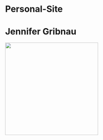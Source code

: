 # Personal-Site
<html> 
  <head> <h1>
     Jennifer Gribnau 
    </h1>  </head>
  
       
  <img src="https://scontent-iad3-1.xx.fbcdn.net/v/t1.0-9/11102866_10153233350560948_1401169121153207298_n.jpg?_nc_cat=100&_nc_ht=scontent-iad3-1.xx&oh=fa02d0a1776bf8cde22ac9803745b2c2&oe=5CF729EB" height="300" width="300">
  </img>
<body>
